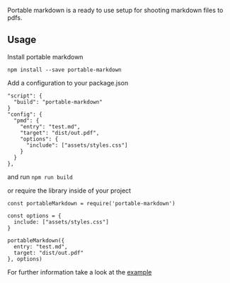 Portable markdown is a ready to use setup for shooting markdown files to pdfs.

## Usage

Install portable markdown

```
npm install --save portable-markdown
```

Add a configuration to your package.json

```
"script": {
  "build": "portable-markdown"
}
"config": {
  "pmd": {
    "entry": "test.md",
    "target": "dist/out.pdf",
    "options": {
      "include": ["assets/styles.css"]
    }
  }
},
```

and run `npm run build`

or require the library inside of your project

```
const portableMarkdown = require('portable-markdown')

const options = {
  include: ["assets/styles.css"]
}

portableMarkdown({
  entry: "test.md",
  target: "dist/out.pdf"
}, options)

```

For further information take a look at the [example](./example)
